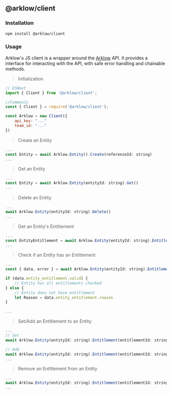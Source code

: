 ## @arklow/client

### Installation

```bash
npm install @arklow/client
```

### Usage

Arklow's JS client is a wrapper around the [Arklow](https://arklow.io) API. It provides a interface for interacting with the API, with safe error handling and chainable methods.

> Initialization
```js
// ESNext
import { Client } from '@arklow/client';

//CommonJs
const { Client } = require('@arklow/client');

const Arklow = new Client({
    api_key: "..."
    team_id: "..."
})
```

> Create an Entity
```js
...
const Entity = await Arklow.Entity().Create(referenceId: string)
...
```

> Get an Entity
```js
...
const Entity = await Arklow.Entity(entityId: string).Get()
...
```

> Delete an Entity
```js
...
await Arklow.Entity(entityId: string).Delete()
...
```

> Get an Entity's Entitlement
```js
...
const EntityEntitlement = await Arklow.Entity(entityId: string).Entitlement(entitlementId: string).Get()
...
```

> Check if an Entity has an Entitlement
```js
...
const { data, error } = await Arklow.Entity(entityId: string).Entitlement(entitlementId: string).Has(entitlements: string | string[])

if (data.entity_entitlement.valid) {
    // Entity has all entitlements checked
} else {
    // Entity does not have entitlement
    let Reason = data.entity_entitlement.reason
}

...
```


> Set/Add an Entitlement to an Entity
```js
...
// Set
await Arklow.Entity(entityId: string).Entitlement(entitlementId: string).Set('can_access_chat')

// Add
await Arklow.Entity(entityId: string).Entitlement(entitlementId: string).Add('can_access_chat')
...
```

> Remove an Entitlement from an Entity
```js
...
await Arklow.Entity(entityId: string).Entitlement(entitlementId: string).Remove('can_access_chat')
...
```

